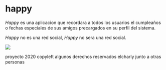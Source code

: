 # happy
*Happy* es una aplicacion que recordara a todos los usuarios el cumpleaños o fechas especiales de sus amigos precargados en su perfil del sistema.


*Happy* no es una red social, *Happy* no sera una red social.



![](https://spoilertime.com/wp-content/uploads/2018/01/Happy_WIP_002-1024x576.jpg)


proyecto 2020 copyleft algunos derechos reservados elcharly junto a otras personas
